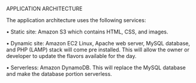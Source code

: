 APPLICATION ARCHITECTURE

The application architecture uses the following services:

•	Static site: Amazon S3 which contains HTML, CSS, and images.

•	Dynamic site: Amazon EC2 Linux, Apache web server, MySQL database, and PHP (LAMP) stack will come pre installed. This will allow the owner or developer to update the flavors available for the day.

•	Serverless: Amazon DynamoDB. This will replace the MySQL database and make the database portion serverless.
